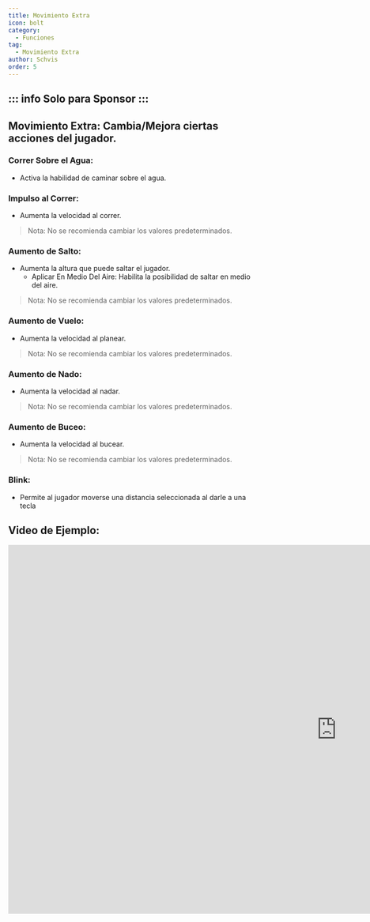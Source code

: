 ```yaml
---
title: Movimiento Extra
icon: bolt
category:
  - Funciones
tag:
  - Movimiento Extra
author: Schvis
order: 5
---
```

::: info Solo para Sponsor
:::
---
## Movimiento Extra: Cambia/Mejora ciertas acciones del jugador.
### Correr Sobre el Agua:
- Activa la habilidad de caminar sobre el agua.
### Impulso al Correr:
- Aumenta la velocidad al correr.
> Nota: No se recomienda cambiar los valores predeterminados.
### Aumento de Salto:
- Aumenta la altura que puede saltar el jugador.
    - Aplicar En Medio Del Aire: Habilita la posibilidad de saltar en medio del aire.
> Nota: No se recomienda cambiar los valores predeterminados.
### Aumento de Vuelo:
- Aumenta la velocidad al planear.
> Nota: No se recomienda cambiar los valores predeterminados.
### Aumento de Nado:
- Aumenta la velocidad al nadar.
> Nota: No se recomienda cambiar los valores predeterminados.
### Aumento de Buceo:
- Aumenta la velocidad al bucear.
> Nota: No se recomienda cambiar los valores predeterminados.
### Blink:
- Permite al jugador moverse una distancia seleccionada al darle a una tecla

## Video de Ejemplo:

<div class="iframe-container"><iframe width="1328" height="747" src="https://www.youtube.com/embed/wMd9icqhFQg?list=PL5eI1Tb64p56g27qfYk7VuFTz4FK6YrKa" title="Korepi - Extra Movement (Sponsor)" frameborder="0" allow="accelerometer; autoplay; clipboard-write; encrypted-media; gyroscope; picture-in-picture; web-share" referrerpolicy="strict-origin-when-cross-origin" allowfullscreen></iframe></div>
